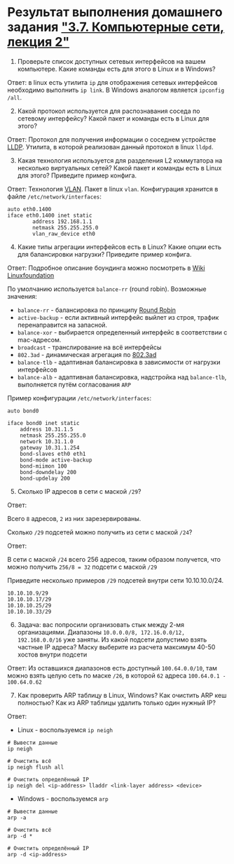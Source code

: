 # Результат выполнения домашнего задания ["3.7. Компьютерные сети, лекция 2"](https://github.com/netology-code/sysadm-homeworks/tree/devsys10/03-sysadmin-07-net)

1. Проверьте список доступных сетевых интерфейсов на вашем компьютере. Какие команды есть для этого в Linux и в Windows?

Ответ: в linux есть утилита `ip` для отображения сетевых интерфейсов необходимо выполнить `ip link`. В Windows аналогом является `ipconfig /all`.

2. Какой протокол используется для распознавания соседа по сетевому интерфейсу? Какой пакет и команды есть в Linux для этого?

Ответ: Протокол для получения информации о соседнем устройстве [LLDP](https://en.wikipedia.org/wiki/Link_Layer_Discovery_Protocol). Утилита, в которой реализован данный протокол в linux `lldpd`.

3. Какая технология используется для разделения L2 коммутатора на несколько виртуальных сетей? Какой пакет и команды есть в Linux для этого? Приведите пример конфига.

Ответ: Технология [VLAN](https://en.wikipedia.org/wiki/VLAN). Пакет в linux `vlan`. Конфигурация хранится в файле `/etc/network/interfaces`:

```
auto eth0.1400
iface eth0.1400 inet static
        address 192.168.1.1
        netmask 255.255.255.0
        vlan_raw_device eth0
```
4. Какие типы агрегации интерфейсов есть в Linux? Какие опции есть для балансировки нагрузки? Приведите пример конфига.

Ответ:
Подробное описание боундинга можно посмотреть в [Wiki Linuxfoundation](https://wiki.linuxfoundation.org/networking/bonding)

По умолчанию используется `balance-rr` (round robin). Возможные значения:
- `balance-rr` - балансировка по принципу [Round Robin](https://en.wikipedia.org/wiki/Round-robin_scheduling)       
- `active-backup` - если активный интерфейс выйлет из строя, трафик перенаправится на запасной.
- `balance-xor` - выбирается определенный интерфейс в соответствии с mac-адресом.
- `broadcast` - транслирование на всё интерфейсы
- `802.3ad` - динамическая агрегация по [802.3ad](https://en.wikipedia.org/wiki/Link_aggregation#802.3ad)
- `balance-tlb` - адаптивная балансировка в зависимости от нагрузки интерфейсов
- `balance-alb` - адаптивная балансировка, надстройка над `balance-tlb`, выполняется путём согласования `ARP`

Пример конфигурации `/etc/network/interfaces`:

```
auto bond0

iface bond0 inet static
    address 10.31.1.5
    netmask 255.255.255.0
    network 10.31.1.0
    gateway 10.31.1.254
    bond-slaves eth0 eth1
    bond-mode active-backup
    bond-miimon 100
    bond-downdelay 200
    bond-updelay 200
```
5. Сколько IP адресов в сети с маской `/29`?

Ответ:

Всего `8` адресов, `2` из них зарезервированы.

Сколько `/29` подсетей можно получить из сети с маской `/24`?

Ответ:

В сети с маской `/24` всего 256 адресов, таким образом получется, что можно получить `256/8 = 32` подсети с маской `/29`

Приведите несколько примеров `/29` подсетей внутри сети 10.10.10.0/24.

```
10.10.10.9/29
10.10.10.17/29
10.10.10.25/29
10.10.10.33/29
```
6. Задача: вас попросили организовать стык между 2-мя организациями. Диапазоны `10.0.0.0/8, 172.16.0.0/12, 192.168.0.0/16` уже заняты. Из какой подсети допустимо взять частные IP адреса? Маску выберите из расчета максимум 40-50 хостов внутри подсети

Ответ: Из оставшихся диапазонов есть доступный `100.64.0.0/10`, там можно взять целую сеть по маске `/26`, в которой `62` адреса `100.64.0.1 - 100.64.0.62`

7. Как проверить ARP таблицу в Linux, Windows? Как очистить ARP кеш полностью? Как из ARP таблицы удалить только один нужный IP?

Ответ:
- Linux - воспользуемся `ip neigh`
```shell
# Вывести данные
ip neigh

# Очистить всё
ip neigh flush all

# Очистить определённый IP
ip neigh del <ip-address> lladdr <link-layer address> <device>
```

- Windows - воспользуемся `arp`
```shell
# Вывести данные
arp -a

# Очистить всё
arp -d *

# Очистить определённый IP
arp -d <ip-address>
```